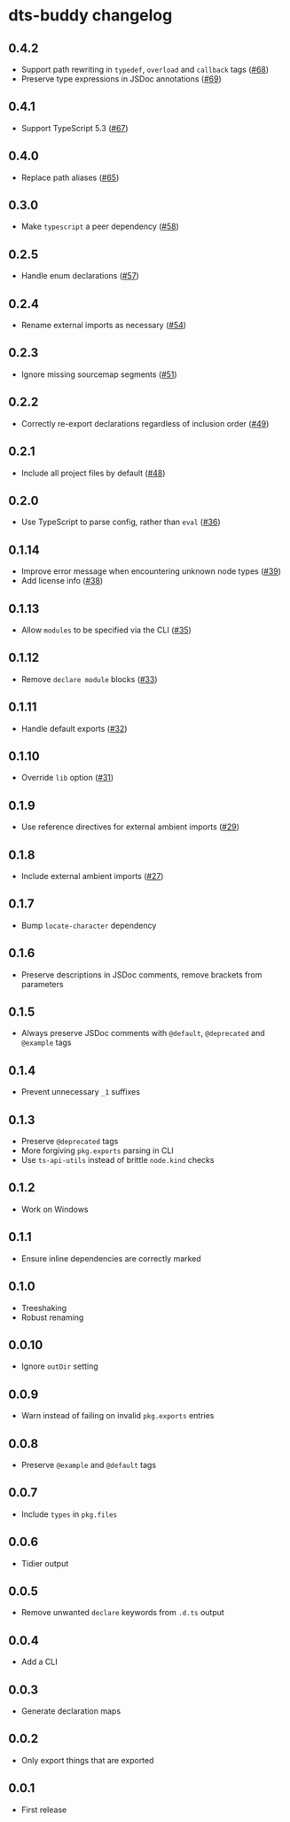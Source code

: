 # dts-buddy changelog

## 0.4.2

- Support path rewriting in `typedef`, `overload` and `callback` tags ([#68](https://github.com/Rich-Harris/dts-buddy/pull/68))
- Preserve type expressions in JSDoc annotations ([#69](https://github.com/Rich-Harris/dts-buddy/pull/69))

## 0.4.1

- Support TypeScript 5.3 ([#67](https://github.com/Rich-Harris/dts-buddy/pull/67))

## 0.4.0

- Replace path aliases ([#65](https://github.com/Rich-Harris/dts-buddy/pull/65))

## 0.3.0

- Make `typescript` a peer dependency ([#58](https://github.com/Rich-Harris/dts-buddy/pull/58))

## 0.2.5

- Handle enum declarations ([#57](https://github.com/Rich-Harris/dts-buddy/pull/57))

## 0.2.4

- Rename external imports as necessary ([#54](https://github.com/Rich-Harris/dts-buddy/pull/54))

## 0.2.3

- Ignore missing sourcemap segments ([#51](https://github.com/Rich-Harris/dts-buddy/pull/51))

## 0.2.2

- Correctly re-export declarations regardless of inclusion order ([#49](https://github.com/Rich-Harris/dts-buddy/pull/49))

## 0.2.1

- Include all project files by default ([#48](https://github.com/Rich-Harris/dts-buddy/pull/48))

## 0.2.0

- Use TypeScript to parse config, rather than `eval` ([#36](https://github.com/Rich-Harris/dts-buddy/pull/36))

## 0.1.14

- Improve error message when encountering unknown node types ([#39](https://github.com/Rich-Harris/dts-buddy/pull/39))
- Add license info ([#38](https://github.com/Rich-Harris/dts-buddy/pull/38))

## 0.1.13

- Allow `modules` to be specified via the CLI ([#35](https://github.com/Rich-Harris/dts-buddy/pull/35))

## 0.1.12

- Remove `declare module` blocks ([#33](https://github.com/Rich-Harris/dts-buddy/pull/33))

## 0.1.11

- Handle default exports ([#32](https://github.com/Rich-Harris/dts-buddy/pull/32))

## 0.1.10

- Override `lib` option ([#31](https://github.com/Rich-Harris/dts-buddy/pull/31))

## 0.1.9

- Use reference directives for external ambient imports ([#29](https://github.com/Rich-Harris/dts-buddy/pull/29))

## 0.1.8

- Include external ambient imports ([#27](https://github.com/Rich-Harris/dts-buddy/pull/27))

## 0.1.7

- Bump `locate-character` dependency

## 0.1.6

- Preserve descriptions in JSDoc comments, remove brackets from parameters

## 0.1.5

- Always preserve JSDoc comments with `@default`, `@deprecated` and `@example` tags

## 0.1.4

- Prevent unnecessary `_1` suffixes

## 0.1.3

- Preserve `@deprecated` tags
- More forgiving `pkg.exports` parsing in CLI
- Use `ts-api-utils` instead of brittle `node.kind` checks

## 0.1.2

- Work on Windows

## 0.1.1

- Ensure inline dependencies are correctly marked

## 0.1.0

- Treeshaking
- Robust renaming

## 0.0.10

- Ignore `outDir` setting

## 0.0.9

- Warn instead of failing on invalid `pkg.exports` entries

## 0.0.8

- Preserve `@example` and `@default` tags

## 0.0.7

- Include `types` in `pkg.files`

## 0.0.6

- Tidier output

## 0.0.5

- Remove unwanted `declare` keywords from `.d.ts` output

## 0.0.4

- Add a CLI

## 0.0.3

- Generate declaration maps

## 0.0.2

- Only export things that are exported

## 0.0.1

- First release
